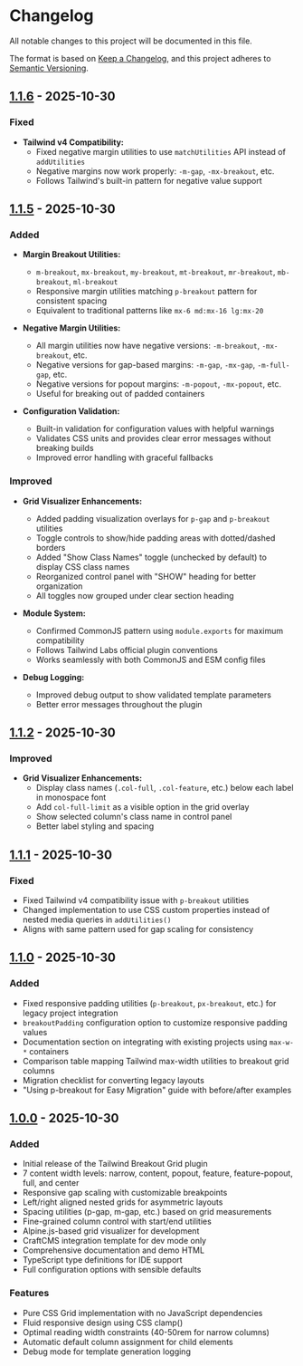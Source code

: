 # Changelog

All notable changes to this project will be documented in this file.

The format is based on [Keep a Changelog](https://keepachangelog.com/en/1.0.0/),
and this project adheres to [Semantic Versioning](https://semver.org/spec/v2.0.0.html).

## [1.1.6] - 2025-10-30

### Fixed

- **Tailwind v4 Compatibility:**
  - Fixed negative margin utilities to use `matchUtilities` API instead of `addUtilities`
  - Negative margins now work properly: `-m-gap`, `-mx-breakout`, etc.
  - Follows Tailwind's built-in pattern for negative value support

## [1.1.5] - 2025-10-30

### Added

- **Margin Breakout Utilities:**
  - `m-breakout`, `mx-breakout`, `my-breakout`, `mt-breakout`, `mr-breakout`, `mb-breakout`, `ml-breakout`
  - Responsive margin utilities matching `p-breakout` pattern for consistent spacing
  - Equivalent to traditional patterns like `mx-6 md:mx-16 lg:mx-20`

- **Negative Margin Utilities:**
  - All margin utilities now have negative versions: `-m-breakout`, `-mx-breakout`, etc.
  - Negative versions for gap-based margins: `-m-gap`, `-mx-gap`, `-m-full-gap`, etc.
  - Negative versions for popout margins: `-m-popout`, `-mx-popout`, etc.
  - Useful for breaking out of padded containers

- **Configuration Validation:**
  - Built-in validation for configuration values with helpful warnings
  - Validates CSS units and provides clear error messages without breaking builds
  - Improved error handling with graceful fallbacks

### Improved

- **Grid Visualizer Enhancements:**
  - Added padding visualization overlays for `p-gap` and `p-breakout` utilities
  - Toggle controls to show/hide padding areas with dotted/dashed borders
  - Added "Show Class Names" toggle (unchecked by default) to display CSS class names
  - Reorganized control panel with "SHOW" heading for better organization
  - All toggles now grouped under clear section heading

- **Module System:**
  - Confirmed CommonJS pattern using `module.exports` for maximum compatibility
  - Follows Tailwind Labs official plugin conventions
  - Works seamlessly with both CommonJS and ESM config files

- **Debug Logging:**
  - Improved debug output to show validated template parameters
  - Better error messages throughout the plugin

## [1.1.2] - 2025-10-30

### Improved

- **Grid Visualizer Enhancements:**
  - Display class names (`.col-full`, `.col-feature`, etc.) below each label in monospace font
  - Add `col-full-limit` as a visible option in the grid overlay
  - Show selected column's class name in control panel
  - Better label styling and spacing

## [1.1.1] - 2025-10-30

### Fixed

- Fixed Tailwind v4 compatibility issue with `p-breakout` utilities
- Changed implementation to use CSS custom properties instead of nested media queries in `addUtilities()`
- Aligns with same pattern used for gap scaling for consistency

## [1.1.0] - 2025-10-30

### Added

- Fixed responsive padding utilities (`p-breakout`, `px-breakout`, etc.) for legacy project integration
- `breakoutPadding` configuration option to customize responsive padding values
- Documentation section on integrating with existing projects using `max-w-*` containers
- Comparison table mapping Tailwind max-width utilities to breakout grid columns
- Migration checklist for converting legacy layouts
- "Using p-breakout for Easy Migration" guide with before/after examples

## [1.0.0] - 2025-10-30

### Added

- Initial release of the Tailwind Breakout Grid plugin
- 7 content width levels: narrow, content, popout, feature, feature-popout, full, and center
- Responsive gap scaling with customizable breakpoints
- Left/right aligned nested grids for asymmetric layouts
- Spacing utilities (p-gap, m-gap, etc.) based on grid measurements
- Fine-grained column control with start/end utilities
- Alpine.js-based grid visualizer for development
- CraftCMS integration template for dev mode only
- Comprehensive documentation and demo HTML
- TypeScript type definitions for IDE support
- Full configuration options with sensible defaults

### Features

- Pure CSS Grid implementation with no JavaScript dependencies
- Fluid responsive design using CSS clamp()
- Optimal reading width constraints (40-50rem for narrow columns)
- Automatic default column assignment for child elements
- Debug mode for template generation logging

[1.1.6]: https://github.com/astuteo-llc/tailwind-breakout-grid/releases/tag/v1.1.6
[1.1.5]: https://github.com/astuteo-llc/tailwind-breakout-grid/releases/tag/v1.1.5
[1.1.2]: https://github.com/astuteo-llc/tailwind-breakout-grid/releases/tag/v1.1.2
[1.1.1]: https://github.com/astuteo-llc/tailwind-breakout-grid/releases/tag/v1.1.1
[1.1.0]: https://github.com/astuteo-llc/tailwind-breakout-grid/releases/tag/v1.1.0
[1.0.0]: https://github.com/astuteo-llc/tailwind-breakout-grid/releases/tag/v1.0.0
